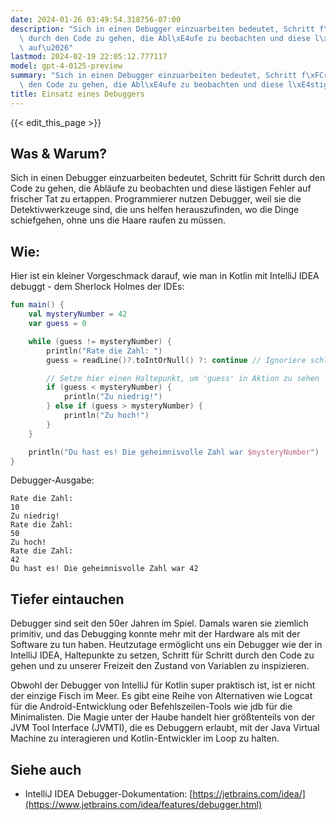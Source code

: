 ```yaml
---
date: 2024-01-26 03:49:54.318756-07:00
description: "Sich in einen Debugger einzuarbeiten bedeutet, Schritt f\xFCr Schritt\
  \ durch den Code zu gehen, die Abl\xE4ufe zu beobachten und diese l\xE4stigen Fehler\
  \ auf\u2026"
lastmod: 2024-02-19 22:05:12.777117
model: gpt-4-0125-preview
summary: "Sich in einen Debugger einzuarbeiten bedeutet, Schritt f\xFCr Schritt durch\
  \ den Code zu gehen, die Abl\xE4ufe zu beobachten und diese l\xE4stigen Fehler auf\u2026"
title: Einsatz eines Debuggers
---
```


{{< edit_this_page >}}

## Was & Warum?
Sich in einen Debugger einzuarbeiten bedeutet, Schritt für Schritt durch den Code zu gehen, die Abläufe zu beobachten und diese lästigen Fehler auf frischer Tat zu ertappen. Programmierer nutzen Debugger, weil sie die Detektivwerkzeuge sind, die uns helfen herauszufinden, wo die Dinge schiefgehen, ohne uns die Haare raufen zu müssen.

## Wie:
Hier ist ein kleiner Vorgeschmack darauf, wie man in Kotlin mit IntelliJ IDEA debuggt - dem Sherlock Holmes der IDEs:

```kotlin
fun main() {
    val mysteryNumber = 42
    var guess = 0

    while (guess != mysteryNumber) {
        println("Rate die Zahl: ")
        guess = readLine()?.toIntOrNull() ?: continue // Ignoriere schlechte Eingaben

        // Setze hier einen Haltepunkt, um 'guess' in Aktion zu sehen
        if (guess < mysteryNumber) {
            println("Zu niedrig!")
        } else if (guess > mysteryNumber) {
            println("Zu hoch!")
        }
    }

    println("Du hast es! Die geheimnisvolle Zahl war $mysteryNumber")
}
```

Debugger-Ausgabe:
```
Rate die Zahl: 
10
Zu niedrig!
Rate die Zahl: 
50
Zu hoch!
Rate die Zahl: 
42
Du hast es! Die geheimnisvolle Zahl war 42
```

## Tiefer eintauchen
Debugger sind seit den 50er Jahren im Spiel. Damals waren sie ziemlich primitiv, und das Debugging konnte mehr mit der Hardware als mit der Software zu tun haben. Heutzutage ermöglicht uns ein Debugger wie der in IntelliJ IDEA, Haltepunkte zu setzen, Schritt für Schritt durch den Code zu gehen und zu unserer Freizeit den Zustand von Variablen zu inspizieren.

Obwohl der Debugger von IntelliJ für Kotlin super praktisch ist, ist er nicht der einzige Fisch im Meer. Es gibt eine Reihe von Alternativen wie Logcat für die Android-Entwicklung oder Befehlszeilen-Tools wie jdb für die Minimalisten. Die Magie unter der Haube handelt hier größtenteils von der JVM Tool Interface (JVMTI), die es Debuggern erlaubt, mit der Java Virtual Machine zu interagieren und Kotlin-Entwickler im Loop zu halten.

## Siehe auch
- IntelliJ IDEA Debugger-Dokumentation: [https://jetbrains.com/idea/](https://www.jetbrains.com/idea/features/debugger.html)
